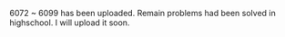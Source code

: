 6072 ~ 6099 has been uploaded.
Remain problems had been solved in highschool.
I will upload it soon.
